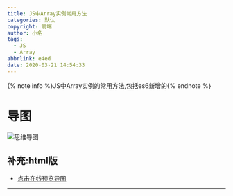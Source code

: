 ```yaml
---
title: JS中Array实例常用方法
categories: 默认
copyright: 前端
author: 小名
tags:
  - JS
  - Array
abbrlink: e4ed
date: 2020-03-21 14:54:33
---
```


{% note info %}JS中Array实例的常用方法,包括es6新增的{% endnote %}

<!-- more -->

# 导图
![思维导图](https://cdn.llow22.com/picture/hexo_picture/ARRAY%E5%AF%B9%E8%B1%A1%EF%BC%88%E5%AE%9E%E5%88%97%EF%BC%89%E5%B8%B8%E7%94%A8%E6%96%B9%E6%B3%95.png)

## 补充:html版

- [点击在线预览导图](https://cdn.llow22.com/picture/hexo_picture/ARRAY%E5%AF%B9%E8%B1%A1%EF%BC%88%E5%AE%9E%E5%88%97%EF%BC%89%E5%B8%B8%E7%94%A8%E6%96%B9%E6%B3%95%20(2).html)
---

